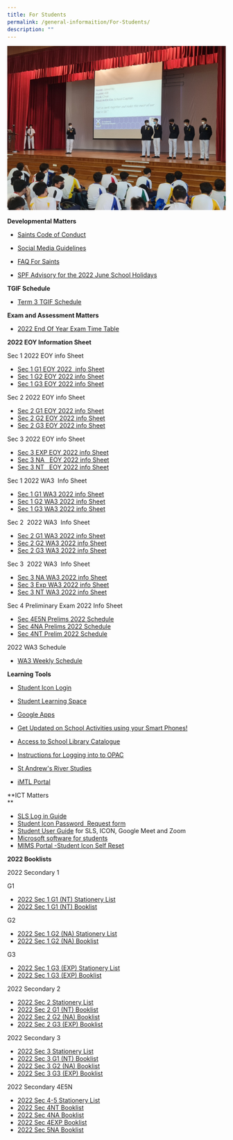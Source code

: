 ```yaml
---
title: For Students
permalink: /general-informaition/For-Students/
description: ""
---
```

![](/images/forstudents.jpeg)

**Developmental Matters**  

*   [Saints Code of Conduct](http://go.gov.sg/ms6ii7)  
    
*   [Social Media Guidelines](http://go.gov.sg/wcy2me)
*   [FAQ For Saints](https://standrewssec.moe.edu.sg/others/for-saints/faq)
*   [SPF Advisory for the 2022 June School Holidays](https://standrewssec.moe.edu.sg/qql/slot/u894/Joint%20SPF%20CNB%20MOE%20School%20Advisory%20-%20Jun%202022.pdf)

**TGIF Schedule**

*   [Term 3 TGIF Schedule](https://go.gov.sg/eqjqo4)

**Exam and Assessment Matters**

*   [2022 End Of Year Exam Time Table](https://standrewssec.moe.edu.sg/qql/slot/u181/For%20students/2022%20EOY%20EXAM%20TIME%20TABLE%20AMENDED%20COPY.pdf)

  

**2022 EOY Information Sheet**

Sec 1 2022 EOY info Sheet  

*   [Sec 1 G1 EOY 2022  info Sheet](https://standrewssec.moe.edu.sg/qql/slot/u181/For%20students/EOY%202022/Sec%201%20G1%20EOY%202022%20Info%20Sheet%201.pdf)
*   [Sec 1 G2 EOY 2022 info Sheet](https://standrewssec.moe.edu.sg/qql/slot/u181/For%20students/EOY%202022/Sec%201%20G2%20%20EOY%202022%20Info%20Sheet%201.pdf)
*   [Sec 1 G3 EOY 2022 info Sheet](https://standrewssec.moe.edu.sg/qql/slot/u181/For%20students/EOY%202022/Sec%201%20G3%20EOY%202022%20Info%20Sheet%201.pdf)

  

Sec 2 2022 EOY info Sheet

*   [Sec 2 G1 EOY 2022 info Sheet](https://standrewssec.moe.edu.sg/qql/slot/u181/For%20students/EOY%202022/Sec%202%20G1%20EOY%202022%20Info%20Sheet%201.pdf)
*   [Sec 2 G2 EOY 2022 info Sheet](https://standrewssec.moe.edu.sg/qql/slot/u181/For%20students/EOY%202022/Sec%202%20G2%20EOY%202022%20Info%20Sheet%201.pdf)
*   [Sec 2 G3 EOY 2022 info Sheet](https://standrewssec.moe.edu.sg/qql/slot/u181/For%20students/EOY%202022/Sec%202%20G3%20EOY%202022%20Info%20Sheet%201.pdf) 

  

Sec 3 2022 EOY info Sheet

*   [Sec 3 EXP EOY 2022 info Sheet](https://standrewssec.moe.edu.sg/qql/slot/u181/For%20students/EOY%202022/Sec%203%20Exp%20EOY%202022%20Info%20Sheet%201.pdf) 
*   [Sec 3 NA   EOY 2022 info Sheet](https://standrewssec.moe.edu.sg/qql/slot/u181/For%20students/EOY%202022/Sec%203NA%20EOY%202022%20Info%20Sheet%201.pdf)
*   [Sec 3 NT   EOY 2022 info Sheet](https://standrewssec.moe.edu.sg/qql/slot/u181/For%20students/EOY%202022/Sec%203NT%20EOY%202022%20Info%20Sheet%201.pdf) 

  

  

  

Sec 1 2022 WA3  Info Sheet

*   [Sec 1 G1 WA3 2022 info Sheet](https://go.gov.sg/udxovt)
*   [Sec 1 G2 WA3 2022 info Sheet](https://go.gov.sg/hhp8y5)
*   [Sec 1 G3 WA3 2022 info Sheet](https://go.gov.sg/ya3git)

  

Sec 2  2022 WA3  Info Sheet  

*   [Sec 2 G1 WA3 2022 info Sheet](https://go.gov.sg/6fww6l)
*   [Sec 2 G2 WA3 2022 info Sheet](https://go.gov.sg/jl1w8b)
*   [Sec 2 G3 WA3 2022 info Sheet](https://standrewssec.moe.edu.sg/qql/slot/u181/For%20students/2022%20WA3%20info%20sheet/Sec_2_G3_WA3_2022_Info_Sheet2.pdf)

  

Sec 3  2022 WA3  Info Sheet  

*   [Sec 3 NA WA3 2022 info Sheet](https://go.gov.sg/zx7cpi)
*   [Sec 3 Exp WA3 2022 info Sheet](https://standrewssec.moe.edu.sg/qql/slot/u181/For%20students/2022%20WA3%20info%20sheet/Sec_3_Exp_WA3_2022_Info_Sheet_2.pdf)
*   [Sec 3 NT WA3 2022 info Sheet](https://go.gov.sg/h3hnzy)

  

Sec 4 Preliminary Exam 2022 Info Sheet  

*   [Sec 4E5N Prelims 2022 Schedule](https://standrewssec.moe.edu.sg/qql/slot/u894/2022%204E5N%20PRELIMS%20TT.pdf)
*   [Sec 4NA Prelims 2022 Schedule](https://standrewssec.moe.edu.sg/qql/slot/u894/2022%204NA%20PRELIMs%20TT.pdf)
*   [Sec 4NT Prelim 2022 Schedule](https://standrewssec.moe.edu.sg/qql/slot/u894/2022%204NT%20PRELIMS%20TT.pdf)  
      
    

2022 WA3 Schedule  

*   [WA3 Weekly Schedule](https://standrewssec.moe.edu.sg/qql/slot/u894/WA3%20SCHEDULE%202022_FINAL.pdf)  
    

  
**Learning Tools**  

*   [Student Icon Login](https://workspace.google.com/dashboard) 
*   [Student Learning Space](https://vle.learning.moe.edu.sg/login)
*   [Google Apps](https://www.google.com/a/sass.sg)
*   [Get Updated on School Activities using your Smart Phones!](http://go.gov.sg/hsej44)  
    
*   [Access to School Library Catalogue](https://schoolibrary.moe.edu.sg/standrewssec/cgi-bin/spydus.exe/MSGTRN/WPAC/HOME)
*   [Instructions for Logging into to OPAC](http://go.gov.sg/ieumpu)
*   [St Andrew's River Studies](https://sites.google.com/site/standrewsriverstudies/home)
*   [iMTL Portal](https://imtl.moe.edu.sg/cos/o.x?c=/ca7_imtl/user&func=login) 

  

**ICT Matters  
**

*   [SLS Log in Guide](http://go.gov.sg/yyaf2u)
*   [Student Icon Password  Request form](https://forms.gle/W33ot6pZMS5b1Mdx9) 
*   [Student User Guide](http://go.gov.sg/zrxz7t) for SLS, ICON, Google Meet and Zoom
*   [Microsoft software for students](http://go.gov.sg/6i30aq)
*   [MIMS Portal -Student Icon Self Reset](https://idp.mims.moe.gov.sg/nidp/app) 

  

**2022 Booklists**

  

2022 Secondary 1

G1

*   [2022 Sec 1 G1 (NT) Stationery List](https://standrewssec.moe.edu.sg/qql/slot/u181/For%20students/booklist%202022/1%20G1%20STA.pdf)
*   [2022 Sec 1 G1 (NT) Booklist](https://standrewssec.moe.edu.sg/qql/slot/u181/For%20students/booklist%202022/1%20G1.pdf)

G2

*   [2022 Sec 1 G2 (NA) Stationery List](https://standrewssec.moe.edu.sg/qql/slot/u181/For%20students/booklist%202022/1%20G2%20STA.pdf)
*   [2022 Sec 1 G2 (NA) Booklist](https://standrewssec.moe.edu.sg/qql/slot/u181/For%20students/booklist%202022/1%20G2.pdf)

G3 

*   [2022 Sec 1 G3 (EXP) Stationery List](https://standrewssec.moe.edu.sg/qql/slot/u181/For%20students/booklist%202022/1%20G3%20STA.pdf)
*   [2022 Sec 1 G3 (EXP) Booklist](https://standrewssec.moe.edu.sg/qql/slot/u181/For%20students/booklist%202022/1%20G3.pdf)

  

2022 Secondary 2

*   [2022 Sec 2 Stationery List](https://standrewssec.moe.edu.sg/qql/slot/u181/For%20students/booklist%202022/2%20STA.pdf)
*   [2022 Sec 2 G1 (NT) Booklist](https://standrewssec.moe.edu.sg/qql/slot/u181/For%20students/booklist%202022/2%20G1.pdf)
*   [2022 Sec 2 G2 (NA) Booklist](https://standrewssec.moe.edu.sg/qql/slot/u181/For%20students/booklist%202022/2%20G2.pdf)
*   [2022 Sec 2 G3 (EXP) Booklist](https://standrewssec.moe.edu.sg/qql/slot/u181/For%20students/booklist%202022/2%20G3.pdf)

  

2022 Secondary 3

*   [2022 Sec 3 Stationery List](https://standrewssec.moe.edu.sg/qql/slot/u181/For%20students/booklist%202022/2%20STA.pdf)
*   [2022 Sec 3 G1 (NT) Booklist](https://standrewssec.moe.edu.sg/qql/slot/u181/For%20students/booklist%202022/3%20G1.pdf)
*   [2022 Sec 3 G2 (NA) Booklist](https://standrewssec.moe.edu.sg/qql/slot/u181/For%20students/booklist%202022/3%20G2.pdf)
*   [2022 Sec 3 G3 (EXP) Booklist](https://standrewssec.moe.edu.sg/qql/slot/u181/For%20students/booklist%202022/3%20G3.pdf)

  

2022 Secondary 4E5N

*   [2022 Sec 4-5 Stationery List](https://standrewssec.moe.edu.sg/qql/slot/u181/For%20students/booklist%202022/4-5%20STA.pdf)
*   [2022 Sec 4NT Booklist](https://standrewssec.moe.edu.sg/qql/slot/u181/For%20students/booklist%202022/4%20NT.pdf)
*   [2022 Sec 4NA Booklist](https://standrewssec.moe.edu.sg/qql/slot/u181/For%20students/booklist%202022/4%20NA.pdf)
*   [2022 Sec 4EXP Booklist](https://standrewssec.moe.edu.sg/qql/slot/u181/For%20students/booklist%202022/4%20EXP.pdf)
*   [2022 Sec 5NA Booklist](https://standrewssec.moe.edu.sg/qql/slot/u181/For%20students/booklist%202022/5%20NA.pdf)